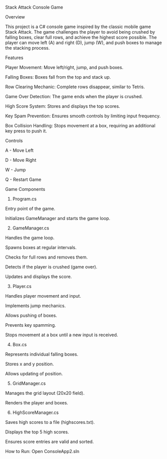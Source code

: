 Stack Attack Console Game

Overview

This project is a C# console game inspired by the classic mobile game Stack Attack. The game challenges the player to avoid being crushed by falling boxes, clear full rows, and achieve the highest score possible. The player can move left (A) and right (D), jump (W), and push boxes to manage the stacking process.

Features

Player Movement: Move left/right, jump, and push boxes.

Falling Boxes: Boxes fall from the top and stack up.

Row Clearing Mechanic: Complete rows disappear, similar to Tetris.

Game Over Detection: The game ends when the player is crushed.

High Score System: Stores and displays the top scores.

Key Spam Prevention: Ensures smooth controls by limiting input frequency.

Box Collision Handling: Stops movement at a box, requiring an additional key press to push it.

Controls

A - Move Left

D - Move Right

W - Jump

Q - Restart Game

Game Components

1. Program.cs

Entry point of the game.

Initializes GameManager and starts the game loop.

2. GameManager.cs

Handles the game loop.

Spawns boxes at regular intervals.

Checks for full rows and removes them.

Detects if the player is crushed (game over).

Updates and displays the score.

3. Player.cs

Handles player movement and input.

Implements jump mechanics.

Allows pushing of boxes.

Prevents key spamming.

Stops movement at a box until a new input is received.

4. Box.cs

Represents individual falling boxes.

Stores x and y position.

Allows updating of position.

5. GridManager.cs

Manages the grid layout (20x20 field).

Renders the player and boxes.

6. HighScoreManager.cs

Saves high scores to a file (highscores.txt).

Displays the top 5 high scores.

Ensures score entries are valid and sorted.

How to Run:
Open ConsoleApp2.sln
